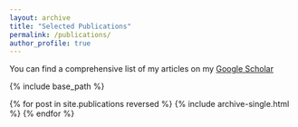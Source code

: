 ```yaml
---
layout: archive
title: "Selected Publications"
permalink: /publications/
author_profile: true
---
```



You can find a comprehensive list of my articles on my [Google Scholar](https://scholar.google.com/citations?user=fV83bm8AAAAJ&hl=en&oi=ao)

{% include base_path %}

{% for post in site.publications reversed %}
  {% include archive-single.html %}
{% endfor %}
